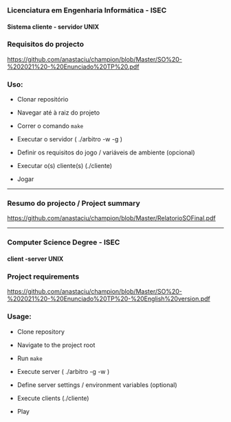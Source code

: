 ### Licenciatura em Engenharia Informática - ISEC

#### Sistema cliente - servidor UNIX

### Requisitos do projecto

https://github.com/anastaciu/champion/blob/Master/SO%20-%202021%20-%20Enunciado%20TP%20.pdf

### Uso:

- Clonar repositório

- Navegar até à raiz do projeto

- Correr o comando `make`

- Executar o servidor ( ./arbitro -w <tempo de espera> -g <tempo de jogo> )

- Definir os requisitos do jogo / variáveis de ambiente (opcional)

- Executar o(s) cliente(s) (./cliente)

- Jogar

---

### Resumo do projecto / Project summary

https://github.com/anastaciu/champion/blob/Master/RelatorioSOFinal.pdf

---

### Computer Science Degree - ISEC

#### client -server UNIX

### Project requirements

https://github.com/anastaciu/champion/blob/Master/SO%20-%202021%20-%20Enunciado%20TP%20-%20English%20version.pdf

### Usage:

- Clone repository

- Navigate to the project root

- Run `make`

- Execute server ( ./arbitro -g <game time> -w <wait time> )

- Define server settings / environment variables (optional)

- Execute clients (./cliente)

- Play

